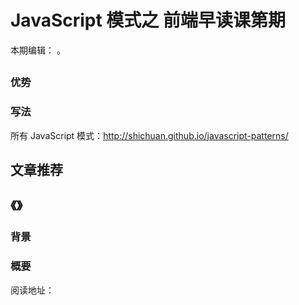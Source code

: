 # JavaScript 模式之 前端早读课第期
> 

本期编辑： 。

## 
> 

### 优势

### 写法

所有 JavaScript 模式：http://shichuan.github.io/javascript-patterns/

## 文章推荐
## 《》
### 背景

### 概要

阅读地址：


